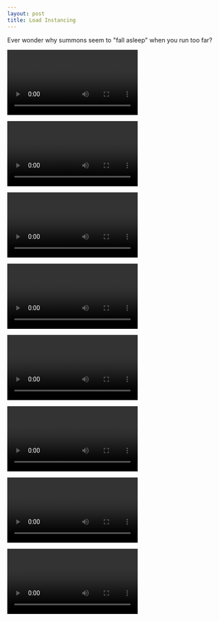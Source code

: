 ```yaml
---
layout: post
title: Load Instancing
---
```


Ever wonder why summons seem to "fall asleep" when you run too far?

![Summon falling asleep and waking up](https://user-images.githubusercontent.com/12583972/150452361-50cff171-3ea2-43a6-aa63-4f68dfd15e07.mp4)

<video src="https://user-images.githubusercontent.com/12583972/150452361-50cff171-3ea2-43a6-aa63-4f68dfd15e07.mp4" autoplay loop></video>



![Load instance boundaries](https://user-images.githubusercontent.com/12583972/150451957-c66b1d2b-4085-4e12-a453-1e5e1ec0882f.mp4)



![Loading and unloading](https://user-images.githubusercontent.com/12583972/150452064-5134c4aa-2edb-42a7-ae85-abf1d262d966.mp4)







![Damage skin and Arc Force](https://user-images.githubusercontent.com/12583972/150452630-6c61858a-6881-4f43-8f12-d2d55f9c59ae.mp4)



![Unloading monster but not summon](https://user-images.githubusercontent.com/12583972/150456450-21b0a80f-4b44-4654-b984-2ef0a532cf85.mp4)



![Summon alive but not killing](https://user-images.githubusercontent.com/12583972/150456474-ff8fefd1-fb2d-4588-9379-34e9fe4ba89c.mp4)



![Torrent maps 1 load instance](https://user-images.githubusercontent.com/12583972/150456753-72733b09-6d83-4d35-9e63-9428b2a3416d.mp4)

